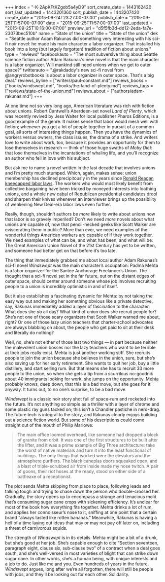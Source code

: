 +++
index = "-K-2ApKFtKZgob5a4yD9"
sort_create_date = 1443162420
sort_last_updated = 1443201360
sort_publish_date = 1443207420
create_date = "2015-09-24T23:27:00-07:00"
publish_date = "2015-09-25T11:57:00-07:00"
date = "2015-09-25T11:57:00-07:00"
last_updated = "2015-09-25T10:16:00-07:00"
preview_url = "d5f5fb3d-dd12-2eda-fa7e-23073bec510b"
name = "State of the union"
title = "State of the union"
dek = "Seattle author Adam Rakunas did something very interesting with his sci-fi noir novel: he made his main character a labor organizer. That installed his book into a long (but largely forgotten) tradition of fiction about unions."
type = "reviews"
facebookauto = "The most subversive thing about Seattle science fiction author Adam Rakunas's new novel is that the main character is a labor organizer. Will mankind still need unions when we get to outer space?"
twitterauto = ".@rakdaddy's new sci-fi novel from @angryrobotbooks is about a labor organizer in outer space. That's a big deal."
reviews_byline = ["writers/paul-constant.md"]
reviews_books = ["books/windswept.md", "books/the-land-of-plenty.md"]
reviews_tags = ["reviews/state-of-the-union.md"]
reviews_about = ["authors/adam-rakunas.md"]
+++

At one time not so very long ago, American literature was rich with fiction about unions. Robert Cantwell’s Aberdeen-set novel *Land of Plenty*, which was recently revived by Jess Walter for local publisher Pharos Editions, is a good example of the genre. It makes sense that labor would mesh well with fiction; whenever you get a lot of people together in pursuit of a common goal, all sorts of interesting things happen. Then you have the dynamics of workers versus owners, the class issues, the drama of a strike. And writers love to write about work, too, because it provides an opportunity for them to lose themselves in research — think of those huge swaths of *Moby Dick* that lose themselves in the incantations of whaling life, and you’ll recognize an author who fell in love with his subject.

But ask me to name a novel written in the last decade that involves unions and I’m pretty much stumped. Which, again, makes sense: union membership has declined precipitously in the years since [Ronald Reagan kneecapped labor laws](http://www.dickmeister.com/id89.html). The workers who would most likely benefit from collective bargaining have been tricked by moneyed interests into loathing unions, and a whole new cabal of Republican presidential candidates drool and sharpen their knives whenever an interviewer brings up the possibility of weakening New Deal-era labor laws even further.

Really, though, shouldn’t authors be *more* likely to write about unions now that labor is so gravely imperiled? Don’t we need *more* novels about what unions are capable of, now that pencil-necked geeks like Scott Walker are eviscerating them in public? More than ever, we need examples of the wonderful things American workers are capable of if they work together. We need examples of what can be, and what has been, and what will be. The Great American Union Novel of the 21st Century has yet to be written, and someone had better get on that before it’s too late.

<div class="break"></div>

The thing that immediately grabbed me about local author Adam Rakunas’s sci-fi novel *Windswept* was the main character’s occupation: Padma Mehta is a labor organizer for the Santee Anchorage Freelancer’s Union. The thought that a sci-fi novel set in the far future, out on the distant edges of outer space, should center around someone whose job involves recruiting people to a union is incredibly optimistic in and of itself. 

But it also establishes a fascinating dynamic for Mehta: by not taking the easy way out and making her something obvious like a private detective, say, Rakunas immediately added a layer of fascination to the character. What does she *do* all day? What kind of union does she recruit people for? She’s not one of those scary organizers that Scott Walker warned me about, right? Or one of those lazy union teachers that charter-school advocates are always blabbing on about, the people who get paid to sit at their desk and literally do nothing?

Well, no, she’s not either of those last two things — in part because neither the malevolent union bosses nor the lazy teachers who want to be terrible at their jobs really exist. Mehta is just another working stiff. She recruits people to join the union because she believes in the union, sure, but she’s also saving up for her early retirement. She wants to quit her job, buy a little distillery, and start selling rum. But that means she has to recruit 33 more people to the union, so when she gets a tip from a scurrilous no-goodnik about 40 immigrants looking for work, she jumps on the opportunity. Mehta probably knows, deep down, that this is a bad move, but she goes for it anyway. It turns out, to no one’s surprise, to be a bad move.

<div class="break"></div>

*Windswept* is a classic noir story shot full of space-rum and rocketed into the future. It’s not anything so simple as a thriller with a layer of chrome and some plastic ray guns tacked on; this isn’t a Chandler pastiche in nerd-drag. The future tech is integral to the story, and Rakunas clearly enjoys building out a science fiction world. But some of his descriptions could come straight out of the mouth of Philip Marlowe:

<blockquote>The main office loomed overhead, like someone had dropped a block of granite from orbit. It was one of the first structures to be built after the lifter, and it was a prime example of Big Three architecture: take the worst of native materials and turn it into the least functional of buildings. The only things that worked were the elevators and the atmosphere purifiers. The black caneplas doors squeaked open, and a blast of triple-scrubbed air from inside made my nose twitch. A pair of goons, their riot hoses at the ready, stood on either side of a battleaxe of a receptionist.</blockquote>

The plot sends Mehta skipping from place to place, following leads and talking tough and trying to chase down the person who double-crossed her. Gradually, the story opens up to encompass a strange and tenacious mold that’s consuming sugar cane crops with sickening efficiency. It’s unclear for most of the book how everything fits together. Mehta drinks a lot of rum, and applies her connoisseur’s nose to it, sniffing at one point that a certain brand “always tasted like rotten bananas.” Meanwhile, Rakunas is having a hell of a time laying out ideas that may or may not pay off later on, including a threat of carnivorous squids.

The strength of *Windswept* is in its details. Mehta might be a bit of a drunk, but she’s good at her job. She’s capable enough to cite “Section seventeen, paragraph eight, clause six, sub-clause two” of a contract when a deal goes south, and she’s well-versed in most varieties of blight that can strike down sugar cane. In other words, she’s a human being, with unique interests and a job to do. Just like me and you. Even hundreds of years in the future, *Windswept* argues, long after we’re all forgotten, there will still be people with jobs, and they’ll be looking out for each other. Solidarity. 